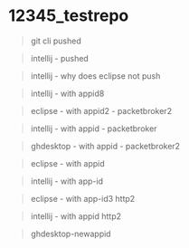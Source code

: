 # 12345_testrepo

> git cli pushed

> intellij - pushed
 
> intellij - why does eclipse not push

> intellij - with appid8

> eclipse - with appid2 - packetbroker2

> intellij - with appid - packetbroker 

> ghdesktop - with appid - packetbroker2

> eclipse - with appid

>  intellij - with app-id

> eclipse - with app-id3 http2
 
>  intellij - with appid http2

> ghdesktop-newappid